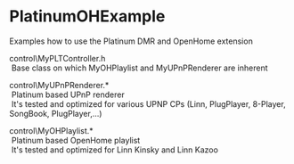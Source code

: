 # PlatinumOHExample
Examples how to use the Platinum DMR and OpenHome extension

control\MyPLTController.h</br>
&nbsp;Base class on which MyOHPlaylist and MyUPnPRenderer are inherent
 
control\MyUPnPRenderer.*</br>
&nbsp;Platinum based UPnP renderer</br>
&nbsp;It's tested and optimized for various UPNP CPs (Linn, PlugPlayer, 8-Player, SongBook, PlugPlayer,...)

control\MyOHPlaylist.*</br>
&nbsp;Platinum based OpenHome playlist</br>
&nbsp;It's tested and optimized for Linn Kinsky and Linn Kazoo
